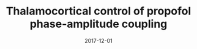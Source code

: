 ---
title: "Thalamocortical control of propofol phase-amplitude coupling"
collection: publications
category: manuscripts
permalink: /publication/2017-12-01-soplata-etal-2017-thalamocortical-control
date: 2017-12-01
venue: 'PLOS Computational Biology'
paperurl: '/files/publications/soplata-etal-2017-thalamocortical-control.pdf'
citation: 'Soplata AE, McCarthy MM, Sherfey J, Lee S, Purdon PL, Brown EN, et al. (2017) Thalamocortical control of propofol phase-amplitude coupling. PLoS Comput Biol 13(12): e1005879. https://doi.org/10.1371/journal.pcbi.1005879.'
doiurl: 'https://doi.org/10.1371/journal.pcbi.1005879'
---